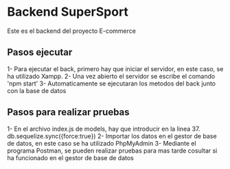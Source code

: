 # Backend SuperSport
Este es el backend del proyecto E-commerce

## Pasos ejecutar
1- Para ejecutar el back, primero hay que iniciar el servidor, en este caso, se ha utilizado Xampp.
2- Una vez abierto el servidor se escribe el comando 'npm start'
3- Automaticamente se ejecutaran los metodos del back junto con la base de datos

## Pasos para realizar pruebas
1- En el archivo index.js de models, hay que introducir en la linea 37. db.sequelize.sync({force:true})
2- Importar los datos en el gestor de base de datos, en este caso se ha utilizado PhpMyAdmin
3- Mediante el programa Postman, se pueden realizar pruebas para mas tarde cosultar si ha funcionado en el gestor de base de datos



